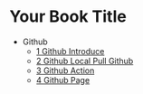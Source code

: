 # Your Book Title

- Github
  * [1 Github Introduce](Github/1_github_introduce.md)
  * [2 Github Local Pull Github](Github/2_github_local_pull_github.md)
  * [3 Github Action](Github/3_github_action.md)
  * [4 Github Page](Github/4_github_page.md)
